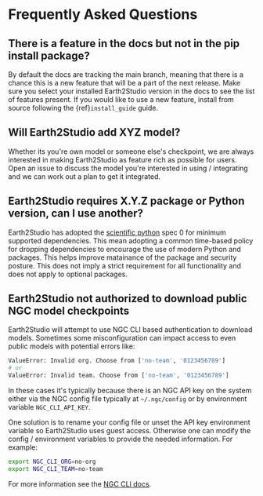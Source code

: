 # Frequently Asked Questions

## There is a feature in the docs but not in the pip install package?

By default the docs are tracking the main branch, meaning that there is a chance this is
a new feature that will be a part of the next release.
Make sure you select your installed Earth2Studio version in the docs to see the list of
features present.
If you would like to use a new feature, install from source following the
{ref}`install_guide` guide.

## Will Earth2Studio add XYZ model?

Whether its you're own model or someone else's checkpoint, we are always interested in
making Earth2Studio as feature rich as possible for users.
Open an issue to discuss the model you're interested in using / integrating and we can
work out a plan to get it integrated.

## Earth2Studio requires X.Y.Z package or Python version, can I use another?

Earth2Studio has adopted the [scientific python](https://scientific-python.org/specs/)
spec 0 for minimum supported dependencies.
This mean adopting a common time-based policy for dropping dependencies to encourage the
use of modern Python and packages.
This helps improve matainance of the package and security posture.
This does not imply a strict requirement for all functionality and does not apply to
optional packages.

## Earth2Studio not authorized to download public NGC model checkpoints

Earth2Studio will attempt to use NGC CLI based authentication to download models.
Sometimes some misconfiguration can impact access to even public models with potential
errors like:

```bash
ValueError: Invalid org. Choose from ['no-team', '0123456789']
# or
ValueError: Invalid team. Choose from ['no-team', '0123456789']
```

In these cases it's typically because there is an NGC API key on the system either via
the NGC config file typically at `~/.ngc/config` or by environment variable
`NGC_CLI_API_KEY`.

One solution is to rename your config file or unset the API key environment variable so
Earth2Studio uses guest access.
Otherwise one can modify the config / environment variables to provide the needed
information.
For example:

```bash
export NGC_CLI_ORG=no-org
export NGC_CLI_TEAM=no-team
```

For more information see the [NGC CLI docs](https://docs.ngc.nvidia.com/cli/index.html).
